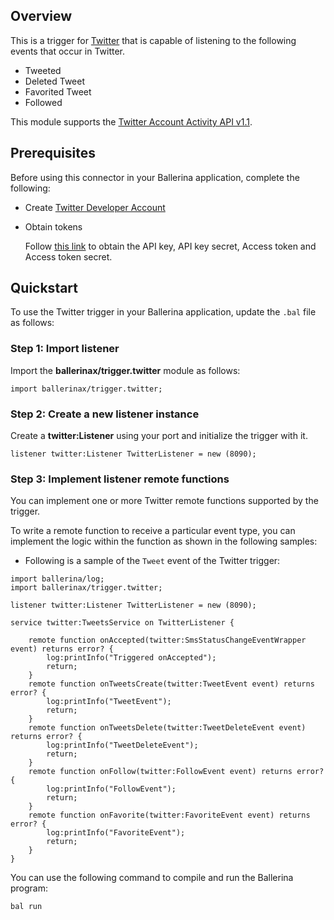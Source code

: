 ## Overview
This is a trigger for [Twitter](https://developer.twitter.com/en/docs/twitter-api/enterprise/account-activity-api/api-reference) that is capable of listening to the following events that occur in Twitter. 
- Tweeted
- Deleted Tweet
- Favorited Tweet
- Followed

This module supports the [Twitter Account Activity API v1.1](https://developer.twitter.com/en/docs/twitter-api/enterprise/account-activity-api/api-reference).

## Prerequisites
Before using this connector in your Ballerina application, complete the following:
* Create [Twitter Developer Account](https://developer.twitter.com/en/apply-for-access)
* Obtain tokens
        
    Follow [this link](https://developer.twitter.com/en/docs/authentication/oauth-1-0a) to obtain the API key, API key secret, Access token and Access token secret.

## Quickstart
To use the Twitter trigger in your Ballerina application, update the `.bal` file as follows:

### Step 1: Import listener
Import the **ballerinax/trigger.twitter** module as follows:
```ballerina
import ballerinax/trigger.twitter;
```

### Step 2: Create a new listener instance
Create a **twitter:Listener** using your port and initialize the trigger with it.
```ballerina
listener twitter:Listener TwitterListener = new (8090);
```

### Step 3: Implement listener remote functions
You can implement one or more Twitter remote functions supported by the trigger.

To write a remote function to receive a particular event type, you can implement the logic within the function as shown in the following samples:

* Following is a sample of the `Tweet` event of the Twitter trigger:

```ballerina
import ballerina/log;
import ballerinax/trigger.twitter;

listener twitter:Listener TwitterListener = new (8090);

service twitter:TweetsService on TwitterListener {

    remote function onAccepted(twitter:SmsStatusChangeEventWrapper event) returns error? {
        log:printInfo("Triggered onAccepted");
        return;
    }
    remote function onTweetsCreate(twitter:TweetEvent event) returns error? {
        log:printInfo("TweetEvent");
        return;
    }
    remote function onTweetsDelete(twitter:TweetDeleteEvent event) returns error? {
        log:printInfo("TweetDeleteEvent");
        return;
    }
    remote function onFollow(twitter:FollowEvent event) returns error? {
        log:printInfo("FollowEvent");
        return;
    }
    remote function onFavorite(twitter:FavoriteEvent event) returns error? {
        log:printInfo("FavoriteEvent");
        return;
    }
}
```

You can use the following command to compile and run the Ballerina program:

```
bal run
```
